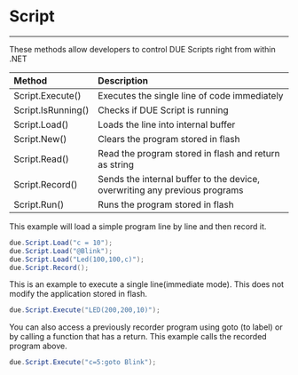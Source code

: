 # Script

---

These methods allow developers to control DUE Scripts right from within .NET

| Method                       | Description                                        |
| :---                         |:---                                                |
| Script.Execute()	   	       | Executes the single line of code immediately       |
| Script.IsRunning()	   	   | Checks if DUE Script is running                    |
| Script.Load()	   	           | Loads the line into internal buffer                |
| Script.New()	   	           | Clears the program stored in flash                 |
| Script.Read()	   	           | Read the program stored in flash and return as string |
| Script.Record()	   	       | Sends the internal buffer to the device, overwriting any previous programs |
| Script.Run()	   	           | Runs the program stored in flash                   |

This example will load a simple program line by line and then record it.

```csharp
due.Script.Load("c = 10");
due.Script.Load("@Blink");
due.Script.Load("Led(100,100,c)");
due.Script.Record();
```

This is an example to execute a single line(immediate mode). This does not modify the application stored in flash. 

```csharp
due.Script.Execute("LED(200,200,10)");
```

You can also access a previously recorder program using goto (to label) or by calling a function that has a return. This example calls the recorded program above.

```csharp
due.Script.Execute("c=5:goto Blink");
```

 